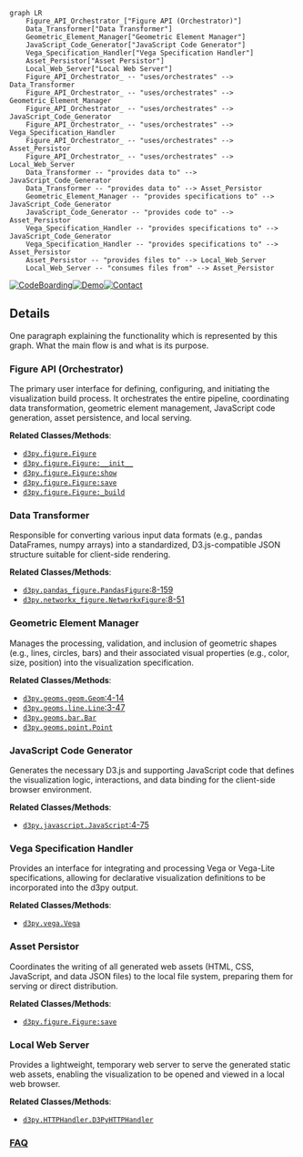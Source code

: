 ```mermaid
graph LR
    Figure_API_Orchestrator_["Figure API (Orchestrator)"]
    Data_Transformer["Data Transformer"]
    Geometric_Element_Manager["Geometric Element Manager"]
    JavaScript_Code_Generator["JavaScript Code Generator"]
    Vega_Specification_Handler["Vega Specification Handler"]
    Asset_Persistor["Asset Persistor"]
    Local_Web_Server["Local Web Server"]
    Figure_API_Orchestrator_ -- "uses/orchestrates" --> Data_Transformer
    Figure_API_Orchestrator_ -- "uses/orchestrates" --> Geometric_Element_Manager
    Figure_API_Orchestrator_ -- "uses/orchestrates" --> JavaScript_Code_Generator
    Figure_API_Orchestrator_ -- "uses/orchestrates" --> Vega_Specification_Handler
    Figure_API_Orchestrator_ -- "uses/orchestrates" --> Asset_Persistor
    Figure_API_Orchestrator_ -- "uses/orchestrates" --> Local_Web_Server
    Data_Transformer -- "provides data to" --> JavaScript_Code_Generator
    Data_Transformer -- "provides data to" --> Asset_Persistor
    Geometric_Element_Manager -- "provides specifications to" --> JavaScript_Code_Generator
    JavaScript_Code_Generator -- "provides code to" --> Asset_Persistor
    Vega_Specification_Handler -- "provides specifications to" --> JavaScript_Code_Generator
    Vega_Specification_Handler -- "provides specifications to" --> Asset_Persistor
    Asset_Persistor -- "provides files to" --> Local_Web_Server
    Local_Web_Server -- "consumes files from" --> Asset_Persistor
```

[![CodeBoarding](https://img.shields.io/badge/Generated%20by-CodeBoarding-9cf?style=flat-square)](https://github.com/CodeBoarding/GeneratedOnBoardings)[![Demo](https://img.shields.io/badge/Try%20our-Demo-blue?style=flat-square)](https://www.codeboarding.org/demo)[![Contact](https://img.shields.io/badge/Contact%20us%20-%20contact@codeboarding.org-lightgrey?style=flat-square)](mailto:contact@codeboarding.org)

## Details

One paragraph explaining the functionality which is represented by this graph. What the main flow is and what is its purpose.

### Figure API (Orchestrator)
The primary user interface for defining, configuring, and initiating the visualization build process. It orchestrates the entire pipeline, coordinating data transformation, geometric element management, JavaScript code generation, asset persistence, and local serving.


**Related Classes/Methods**:

- <a href="https://github.com/mikedewar/d3py/blob/master/d3py/figure.py" target="_blank" rel="noopener noreferrer">`d3py.figure.Figure`</a>
- <a href="https://github.com/mikedewar/d3py/blob/master/d3py/figure.py" target="_blank" rel="noopener noreferrer">`d3py.figure.Figure:__init__`</a>
- <a href="https://github.com/mikedewar/d3py/blob/master/d3py/figure.py" target="_blank" rel="noopener noreferrer">`d3py.figure.Figure:show`</a>
- <a href="https://github.com/mikedewar/d3py/blob/master/d3py/figure.py" target="_blank" rel="noopener noreferrer">`d3py.figure.Figure:save`</a>
- <a href="https://github.com/mikedewar/d3py/blob/master/d3py/figure.py" target="_blank" rel="noopener noreferrer">`d3py.figure.Figure:_build`</a>


### Data Transformer
Responsible for converting various input data formats (e.g., pandas DataFrames, numpy arrays) into a standardized, D3.js-compatible JSON structure suitable for client-side rendering.


**Related Classes/Methods**:

- <a href="https://github.com/mikedewar/d3py/blob/master/d3py/pandas_figure.py#L8-L159" target="_blank" rel="noopener noreferrer">`d3py.pandas_figure.PandasFigure`:8-159</a>
- <a href="https://github.com/mikedewar/d3py/blob/master/d3py/networkx_figure.py#L8-L51" target="_blank" rel="noopener noreferrer">`d3py.networkx_figure.NetworkxFigure`:8-51</a>


### Geometric Element Manager
Manages the processing, validation, and inclusion of geometric shapes (e.g., lines, circles, bars) and their associated visual properties (e.g., color, size, position) into the visualization specification.


**Related Classes/Methods**:

- <a href="https://github.com/mikedewar/d3py/blob/master/d3py/geoms/geom.py#L4-L14" target="_blank" rel="noopener noreferrer">`d3py.geoms.geom.Geom`:4-14</a>
- <a href="https://github.com/mikedewar/d3py/blob/master/d3py/geoms/line.py#L3-L47" target="_blank" rel="noopener noreferrer">`d3py.geoms.line.Line`:3-47</a>
- <a href="https://github.com/mikedewar/d3py/blob/master/d3py/geoms/bar.py" target="_blank" rel="noopener noreferrer">`d3py.geoms.bar.Bar`</a>
- <a href="https://github.com/mikedewar/d3py/blob/master/d3py/geoms/point.py" target="_blank" rel="noopener noreferrer">`d3py.geoms.point.Point`</a>


### JavaScript Code Generator
Generates the necessary D3.js and supporting JavaScript code that defines the visualization logic, interactions, and data binding for the client-side browser environment.


**Related Classes/Methods**:

- <a href="https://github.com/mikedewar/d3py/blob/master/d3py/javascript.py#L4-L75" target="_blank" rel="noopener noreferrer">`d3py.javascript.JavaScript`:4-75</a>


### Vega Specification Handler
Provides an interface for integrating and processing Vega or Vega-Lite specifications, allowing for declarative visualization definitions to be incorporated into the d3py output.


**Related Classes/Methods**:

- <a href="https://github.com/mikedewar/d3py/blob/master/d3py/vega.py" target="_blank" rel="noopener noreferrer">`d3py.vega.Vega`</a>


### Asset Persistor
Coordinates the writing of all generated web assets (HTML, CSS, JavaScript, and data JSON files) to the local file system, preparing them for serving or direct distribution.


**Related Classes/Methods**:

- <a href="https://github.com/mikedewar/d3py/blob/master/d3py/figure.py" target="_blank" rel="noopener noreferrer">`d3py.figure.Figure:save`</a>


### Local Web Server
Provides a lightweight, temporary web server to serve the generated static web assets, enabling the visualization to be opened and viewed in a local web browser.


**Related Classes/Methods**:

- <a href="https://github.com/mikedewar/d3py/blob/master/d3py/HTTPHandler.py" target="_blank" rel="noopener noreferrer">`d3py.HTTPHandler.D3PyHTTPHandler`</a>




### [FAQ](https://github.com/CodeBoarding/GeneratedOnBoardings/tree/main?tab=readme-ov-file#faq)